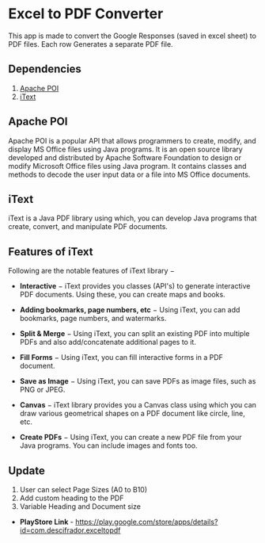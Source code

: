 # Excel to PDF Converter
This app is made to convert the Google Responses (saved in excel sheet) to PDF files.
Each row Generates a separate PDF file. 

## Dependencies
1. [Apache POI](https://poi.apache.org/)
2. [iText](https://itextpdf.com/en)

## Apache POI
Apache POI is a popular API that allows programmers to create, modify, and display MS Office files using Java programs. It is an open source library developed and distributed by Apache Software Foundation to design or modify Microsoft Office files using Java program. It contains classes and methods to decode the user input data or a file into MS Office documents.

## iText
iText is a Java PDF library using which, you can develop Java programs that create, convert, and manipulate PDF documents.

## Features of iText

Following are the notable features of iText library −
-   **Interactive**  − iText provides you classes (API's) to generate interactive PDF documents. Using these, you can create maps and books.
-   **Adding bookmarks, page numbers, etc**  − Using iText, you can add bookmarks, page numbers, and watermarks.
    
-   **Split & Merge**  − Using iText, you can split an existing PDF into multiple PDFs and also add/concatenate additional pages to it.
    
-   **Fill Forms**  − Using iText, you can fill interactive forms in a PDF document.
    
-   **Save as Image**  − Using iText, you can save PDFs as image files, such as PNG or JPEG.
    
-   **Canvas**  − iText library provides you a Canvas class using which you can draw various geometrical shapes on a PDF document like circle, line, etc.
    
-   **Create PDFs**  − Using iText, you can create a new PDF file from your Java programs. You can include images and fonts too.

## Update
1. User can select Page Sizes (A0 to B10)
2. Add custom heading to the PDF
3. Variable Heading and Document size

- **PlayStore Link** - https://play.google.com/store/apps/details?id=com.descifrador.exceltopdf
  
